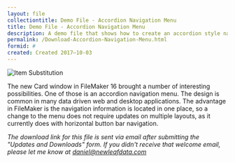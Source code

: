 ```yaml
---
layout: file
collectiontitle: Demo File - Accordion Navigation Menu
title: Demo File - Accordion Navigation Menu
description: A demo file that shows how to create an accordion style navigation menu.
permalink: /Download-Accordion-Navigation-Menu.html
formid: #
created: Created 2017–10-03
---
```



![Item Substitution](http://newleafdata.com/images/FMIR_According_Nav_Level_2.png)

The new Card window in FileMaker 16 brought a number of interesting possibilities.  One of those is an accordion navigation menu.  The design is common in many data driven web and desktop applications.  The advantage in FileMaker is the navigation information is located in one place, so a change to the menu does not require updates on multiple layouts, as it currently does with horizontal button bar navigation.

*The download link for this file is sent via email after submitting the "Updates and Downloads" form.  If you didn't receive that welcome email, please let me know at daniel@newleafdata.com*

